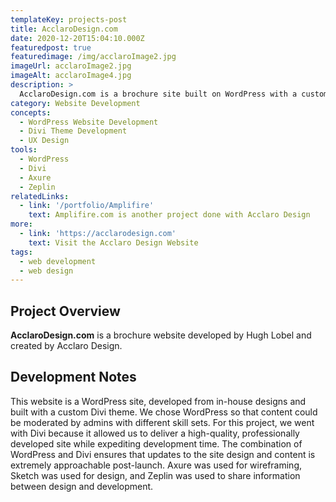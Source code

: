 ```yaml
---
templateKey: projects-post
title: AcclaroDesign.com
date: 2020-12-20T15:04:10.000Z
featuredpost: true
featuredimage: /img/acclaroImage2.jpg
imageUrl: acclaroImage2.jpg
imageAlt: acclaroImage4.jpg
description: >
  AcclaroDesign.com is a brochure site built on WordPress with a custom Divi theme.
category: Website Development
concepts:
  - WordPress Website Development
  - Divi Theme Development
  - UX Design
tools:
  - WordPress
  - Divi
  - Axure
  - Zeplin
relatedLinks:
  - link: '/portfolio/Amplifire'
    text: Amplifire.com is another project done with Acclaro Design
more:
  - link: 'https://acclarodesign.com'
    text: Visit the Acclaro Design Website
tags:
  - web development
  - web design 
---
```

## Project Overview
**AcclaroDesign.com** is a brochure website developed by Hugh Lobel and created by Acclaro Design.

## Development Notes
This website is a WordPress site, developed from in-house designs and built with a custom Divi theme. We chose WordPress so that content could be moderated by admins with different skill sets. For this project, we went with Divi because it allowed us to deliver a high-quality, professionally developed site while expediting development time. The combination of WordPress and Divi ensures that updates to the site design and content is extremely approachable post-launch. Axure was used for wireframing, Sketch was used for design, and Zeplin was used to share information between design and development.
